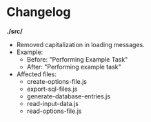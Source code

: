 # Changelog

**./src/**
* Removed capitalization in loading messages.
* Example:
	* Before: "Performing Example Task"
	* After: "Performing example task"
* Affected files:
	* create-options-file.js
	* export-sql-files.js
	* generate-database-entries.js
	* read-input-data.js
	* read-options-file.js
